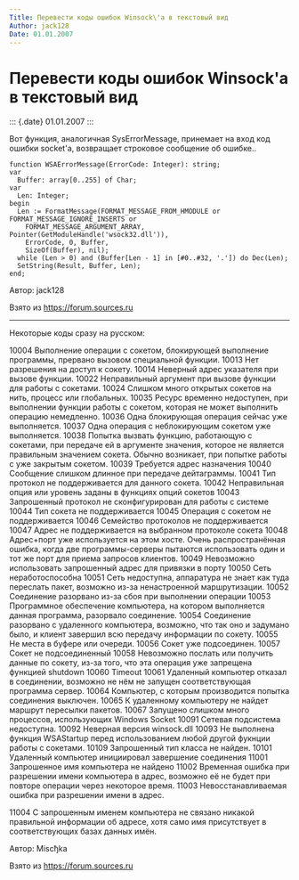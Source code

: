 ```yaml
---
Title: Перевести коды ошибок Winsock\'a в текстовый вид
Author: jack128
Date: 01.01.2007
---
```



Перевести коды ошибок Winsock\'a в текстовый вид
================================================

::: {.date}
01.01.2007
:::

Вот функция, аналогичная SysErrorMessage, принемает на вход код ошибки
socket\'a, возвращает строковое сообщение об ошибке..

 

    function WSAErrorMessage(ErrorCode: Integer): string;
    var
      Buffer: array[0..255] of Char;
    var
      Len: Integer;
    begin
      Len := FormatMessage(FORMAT_MESSAGE_FROM_HMODULE or FORMAT_MESSAGE_IGNORE_INSERTS or
        FORMAT_MESSAGE_ARGUMENT_ARRAY, Pointer(GetModuleHandle('wsock32.dll')),
        ErrorCode, 0, Buffer,
        SizeOf(Buffer), nil);
      while (Len > 0) and (Buffer[Len - 1] in [#0..#32, '.']) do Dec(Len);
      SetString(Result, Buffer, Len);
    end;

 

Автор: jack128

Взято из <https://forum.sources.ru>

------------------------------------------------------------------------



Некоторые коды сразу на русском:


10004 Выполнение операции с сокетом, блокирующей выполнение программы,
прервано вызовом специальной функции.
10013 Нет разрешения на доступ к сокету.
10014 Неверный адрес указателя при вызове функции.
10022 Неправильный аргумент при вызове функции для работы с сокетами.
10024 Слишком много открытых сокетов на нить, процесс или глобальных.
10035 Ресурс временно недоступен, при выполнении функции работы с
сокетом, которая не может выполнить операцию немедленно.
10036 Одна блокирующая операция сейчас уже выполняется.
10037 Одна операция с неблокирующим сокетом уже выполняется.
10038 Попытка вызвать функцию, работающую с сокетами, при передаче ей в
аргументе значения, которое не является правильным значением сокета.
Обычно возникает, при попытке работы с уже закрытым сокетом.
10039 Требуется адрес назначения
10040 Сообщение слишком длинное при передаче дейтаграммы.
10041 Тип протокол не поддерживается для данного сокета.
10042 Неправильная опция или уровень заданы в функциях опций сокетов
10043 Запрошенный протокол не сконфигурирован для работы с системе
10044 Тип сокета не поддерживается
10045 Операция с сокетом не поддерживается
10046 Семейство протоколов не поддерживается
10047 Адрес не поддерживается на выбранном протоколе сокета
10048 Адрес+порт уже используется на этом хосте. Очень распространённая
ошибка, когда две программы-серверы пытаются использовать один и тот же
порт для приема запросов клиентов.
10049 Невозможно использовать запрошенный адрес для привязки в порту
10050 Сеть неработоспособна
10051 Сеть недоступна, аппаратура не знает как туда переслать пакет,
возможно из-за ненастроенной маршрутизации.
10052 Соединение разорвано из-за сбоя при выполнении операции
10053 Программное обеспечение компьютера, на котором выполняется данная
программа, разорвало соединение.
10054 Соединение разорвано с удаленного компьютера, возможно, что так
оно и задумано было, и клиент завершил всю передачу информации по
сокету.
10055 Не места в буфере или очереди.
10056 Сокет уже подсоединен.
10057 Сокет не подсоединенный
10058 Невозможно послать или получить данные по сокету, из-за того, что
эта операция уже запрещена функцией shutdown
10060 Timeout
10061 Удаленный компьютер отказал в соединении, возможно не нём не
запущен соответствующая программа сервер.
10064 Компьютер, с которым производится попытка соединения выключен.
10065 К удаленному компьютеру не найдет маршрут пересылки пакетов.
10067 Запущено слишком много процессов, использующих Windows Socket
10091 Сетевая подсистема недоступна.
10092 Неверная версия winsock.dll
10093 Не выполнена функция WSAStartup перед использованием любой другой
фукнции работы с сокетами.
10109 Запрошенный тип класса не найден.
10101 Удаленный компьютер инициировал завершение соединения
11001 Запрошенное имя компьютера не найдено
11002 Временная ошибка при разрешении имени компьютера в адрес, возможно
её не будет при повторе операции через некоторое время.
11003 Невосстанавливаемая ошибка при разрешении имени в адрес.

11004 С запрошенным именем компьютера не связано никакой правильной
информации об адресе, хотя само имя присутствует в соответствующих базах
данных имён.



Автор: Miscђka

Взято из <https://forum.sources.ru>

